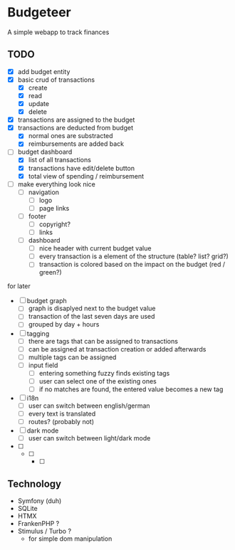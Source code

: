# Budgeteer

A simple webapp to track finances

## TODO

- [x] add budget entity
- [x] basic crud of transactions
  - [x] create
  - [x] read
  - [x] update
  - [x] delete
- [x] transactions are assigned to the budget
- [x] transactions are deducted from budget
  - [x] normal ones are substracted
  - [x] reimbursements are added back
- [ ] budget dashboard
  - [x] list of all transactions
  - [x] transactions have edit/delete button
  - [x] total view of spending / reimbursement
- [ ] make everything look nice
  - [ ] navigation
    - [ ] logo
    - [ ] page links
  - [ ] footer
    - [ ] copyright?
    - [ ] links
  - [ ] dashboard
    - [ ] nice header with current budget value
    - [ ] every transaction is a element of the structure (table? list? grid?)
    - [ ] transaction is colored based on the impact on the budget (red / green?)

for later
- [ ] budget graph
  - [ ] graph is disaplyed next to the budget value
  - [ ] transaction of the last seven days are used
  - [ ] grouped by day + hours
- [ ] tagging
  - [ ] there are tags that can be assigned to transactions
  - [ ] can be assigned at transaction creation or added afterwards
  - [ ] multiple tags can be assigned
  - [ ] input field
    - [ ] entering something fuzzy finds existing tags
    - [ ] user can select one of the existing ones
    - [ ] if no matches are found, the entered value becomes a new tag
- [ ] i18n
  - [ ] user can switch between english/german
  - [ ] every text is translated
  - [ ] routes? (probably not)
- [ ] dark mode
  - [ ] user can switch between light/dark mode
- [ ] 
  - [ ] 
    - [ ] 

## Technology
- Symfony (duh)
- SQLite
- HTMX
- FrankenPHP ?
- Stimulus / Turbo ?
    - for simple dom manipulation
